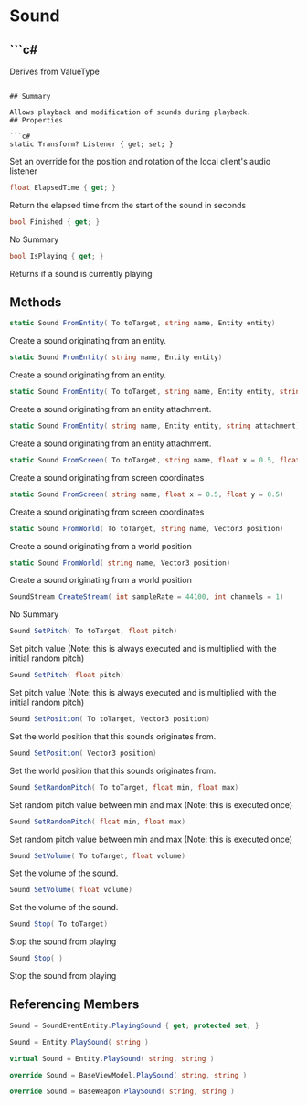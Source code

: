 # Sound

## ```c#
Derives from ValueType
```

## Summary

Allows playback and modification of sounds during playback.
## Properties

```c#
static Transform? Listener { get; set; } 
```
Set an override for the position and rotation of the local client's audio listener
```c#
float ElapsedTime { get; } 
```
Return the elapsed time from the start of the sound in seconds
```c#
bool Finished { get; } 
```
No Summary
```c#
bool IsPlaying { get; } 
```
Returns if a sound is currently playing
## Methods

```c#
static Sound FromEntity( To toTarget, string name, Entity entity) 
```
Create a sound originating from an entity.
```c#
static Sound FromEntity( string name, Entity entity) 
```
Create a sound originating from an entity.
```c#
static Sound FromEntity( To toTarget, string name, Entity entity, string attachment) 
```
Create a sound originating from an entity attachment.
```c#
static Sound FromEntity( string name, Entity entity, string attachment) 
```
Create a sound originating from an entity attachment.
```c#
static Sound FromScreen( To toTarget, string name, float x = 0.5, float y = 0.5) 
```
Create a sound originating from screen coordinates
```c#
static Sound FromScreen( string name, float x = 0.5, float y = 0.5) 
```
Create a sound originating from screen coordinates
```c#
static Sound FromWorld( To toTarget, string name, Vector3 position) 
```
Create a sound originating from a world position
```c#
static Sound FromWorld( string name, Vector3 position) 
```
Create a sound originating from a world position
```c#
SoundStream CreateStream( int sampleRate = 44100, int channels = 1) 
```
No Summary
```c#
Sound SetPitch( To toTarget, float pitch) 
```
Set pitch value (Note: this is always executed and is multiplied with the initial random pitch)
```c#
Sound SetPitch( float pitch) 
```
Set pitch value (Note: this is always executed and is multiplied with the initial random pitch)
```c#
Sound SetPosition( To toTarget, Vector3 position) 
```
Set the world position that this sounds originates from.
```c#
Sound SetPosition( Vector3 position) 
```
Set the world position that this sounds originates from.
```c#
Sound SetRandomPitch( To toTarget, float min, float max) 
```
Set random pitch value between min and max (Note: this is executed once)
```c#
Sound SetRandomPitch( float min, float max) 
```
Set random pitch value between min and max (Note: this is executed once)
```c#
Sound SetVolume( To toTarget, float volume) 
```
Set the volume of the sound.
```c#
Sound SetVolume( float volume) 
```
Set the volume of the sound.
```c#
Sound Stop( To toTarget) 
```
Stop the sound from playing
```c#
Sound Stop( ) 
```
Stop the sound from playing
## Referencing Members

```c#
Sound = SoundEventEntity.PlayingSound { get; protected set; } 
```
```c#
Sound = Entity.PlaySound( string ) 
```
```c#
virtual Sound = Entity.PlaySound( string, string ) 
```
```c#
override Sound = BaseViewModel.PlaySound( string, string ) 
```
```c#
override Sound = BaseWeapon.PlaySound( string, string ) 
```
